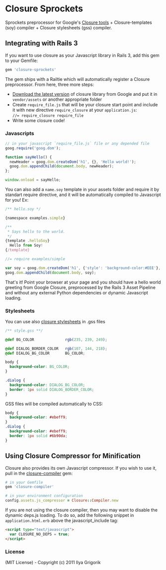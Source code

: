 # Closure Sprockets

Sprockets preprocessor for Google's [Closure tools](http://code.google.com/closure/) + Closure-templates (soy) compiler + Closure stylesheets (gss) compiler.

## Integrating with Rails 3

If you want to use closure as your Javascript library in Rails 3, add this gem to your Gemfile:

```ruby
gem 'closure-sprockets'
````
The gem ships with a Railtie which will automatically register a Closure preprocessor. From here, three more steps:

- [Download the latest version](http://code.google.com/closure/library/docs/gettingstarted.html) of closure library from Google and put it in `vendor/assets` or another appropriate folder
- Create `require_file.js` that will be your closure start point and include it with new directive `require_closure` at your `application.js`:  
`//= require_closure require_file`
- Write some closure code!


### Javascripts

```js
// in your javascript `require_file.js` file or any depended file
goog.require('goog.dom');

function sayHello() {
  newHeader = goog.dom.createDom('h1', {}, 'Hello world!');
  goog.dom.appendChild(document.body, newHeader);
};

window.onload = sayHello;
```

You can also add a `name.soy` template in your assets folder and require it by standart require directive, and it will be automatically compiled to Javascript for you! Ex:

```js
/** hello.soy */

{namespace examples.simple}

/**
 * Says hello to the world.
 */
{template .helloSoy}
  Hello from Soy!
{/template}
```

```js
//= require examples/simple

var soy = goog.dom.createDom('h1', {'style': 'background-color:#EEE'}, examples.simple.helloSoy());
goog.dom.appendChild(document.body, soy);
```

That's it! Point your browser at your page and you should have a hello world greeting from Google Closure, preprocessed by the Rails 3 Asset Pipeline and without any external Python dependencies or dynamic Javascript loading.


### Stylesheets

You can use also [closure stylesheets](http://code.google.com/p/closure-stylesheets/) in .gss files

```css
/** style.gss **/

@def BG_COLOR              rgb(235, 239, 249);

@def DIALOG_BORDER_COLOR   rgb(107, 144, 218);
@def DIALOG_BG_COLOR       BG_COLOR;

body {
  background-color: BG_COLOR;
}

.dialog {
  background-color: DIALOG_BG_COLOR;
  border: 1px solid DIALOG_BORDER_COLOR;
}
```

GSS files will be compiled automatically to CSS:

```css
body {
  background-color: #ebeff9;
}
.dialog {
  background-color: #ebeff9;
  border: 1px solid #6b90da;
}
```



## Using Closure Compressor for Minification

Closure also provides its own Javascript compressor. If you wish to use it, pull in the [closure-compiler](https://github.com/documentcloud/closure-compiler) gem:

```ruby
# in your Gemfile
gem 'closure-compiler'
````

```ruby
# in your environment configuration
config.assets.js_compressor = Closure::Compiler.new
```

If you are not using the closure compiler, then you may want to disable the dynamic deps.js loading. To do so, add the following snippet in `application.html.erb` above the javascript_include tag:

```html
<script type="text/javascript">
  var CLOSURE_NO_DEPS = true;
</script>
```

### License

(MIT License) - Copyright (c) 2011 Ilya Grigorik
